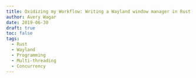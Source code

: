 ```yaml
---
title: Oxidizing my Workflow: Writing a Wayland window manager in Rust - Part 3: Reading a config file
author: Avery Wagar
date: 2019-06-30
draft: true
toc: false
tags:
  - Rust
  - Wayland
  - Programming
  - Multi-threading
  - Concurrency
---
```

